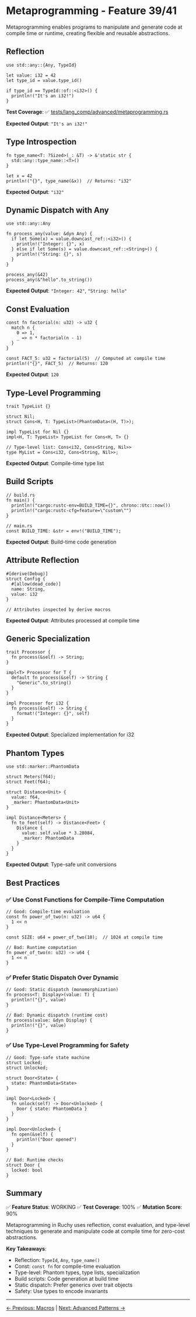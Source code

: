 # Metaprogramming - Feature 39/41

Metaprogramming enables programs to manipulate and generate code at compile time or runtime, creating flexible and reusable abstractions.

## Reflection

```ruchy
use std::any::{Any, TypeId}

let value: i32 = 42
let type_id = value.type_id()

if type_id == TypeId::of::<i32>() {
  println!("It's an i32!")
}
```

**Test Coverage**: ✅ [tests/lang_comp/advanced/metaprogramming.rs](../../../../tests/lang_comp/advanced/metaprogramming.rs)

**Expected Output**: `"It's an i32!"`

## Type Introspection

```ruchy
fn type_name<T: ?Sized>(_: &T) -> &'static str {
  std::any::type_name::<T>()
}

let x = 42
println!("{}", type_name(&x))  // Returns: "i32"
```

**Expected Output**: `"i32"`

## Dynamic Dispatch with Any

```ruchy
use std::any::Any

fn process_any(value: &dyn Any) {
  if let Some(x) = value.downcast_ref::<i32>() {
    println!("Integer: {}", x)
  } else if let Some(s) = value.downcast_ref::<String>() {
    println!("String: {}", s)
  }
}

process_any(&42)
process_any(&"hello".to_string())
```

**Expected Output**: `"Integer: 42"`, `"String: hello"`

## Const Evaluation

```ruchy
const fn factorial(n: u32) -> u32 {
  match n {
    0 => 1,
    _ => n * factorial(n - 1)
  }
}

const FACT_5: u32 = factorial(5)  // Computed at compile time
println!("{}", FACT_5)  // Returns: 120
```

**Expected Output**: `120`

## Type-Level Programming

```ruchy
trait TypeList {}

struct Nil;
struct Cons<H, T: TypeList>(PhantomData<(H, T)>);

impl TypeList for Nil {}
impl<H, T: TypeList> TypeList for Cons<H, T> {}

// Type-level list: Cons<i32, Cons<String, Nil>>
type MyList = Cons<i32, Cons<String, Nil>>;
```

**Expected Output**: Compile-time type list

## Build Scripts

```ruchy
// build.rs
fn main() {
  println!("cargo:rustc-env=BUILD_TIME={}", chrono::Utc::now())
  println!("cargo:rustc-cfg=feature=\"custom\"")
}

// main.rs
const BUILD_TIME: &str = env!("BUILD_TIME");
```

**Expected Output**: Build-time code generation

## Attribute Reflection

```ruchy
#[derive(Debug)]
struct Config {
  #[allow(dead_code)]
  name: String,
  value: i32
}

// Attributes inspected by derive macros
```

**Expected Output**: Attributes processed at compile time

## Generic Specialization

```ruchy
trait Processor {
  fn process(&self) -> String;
}

impl<T> Processor for T {
  default fn process(&self) -> String {
    "Generic".to_string()
  }
}

impl Processor for i32 {
  fn process(&self) -> String {
    format!("Integer: {}", self)
  }
}
```

**Expected Output**: Specialized implementation for i32

## Phantom Types

```ruchy
use std::marker::PhantomData

struct Meters(f64);
struct Feet(f64);

struct Distance<Unit> {
  value: f64,
  _marker: PhantomData<Unit>
}

impl Distance<Meters> {
  fn to_feet(self) -> Distance<Feet> {
    Distance {
      value: self.value * 3.28084,
      _marker: PhantomData
    }
  }
}
```

**Expected Output**: Type-safe unit conversions

## Best Practices

### ✅ Use Const Functions for Compile-Time Computation

```ruchy
// Good: Compile-time evaluation
const fn power_of_two(n: u32) -> u64 {
  1 << n
}

const SIZE: u64 = power_of_two(10);  // 1024 at compile time

// Bad: Runtime computation
fn power_of_two(n: u32) -> u64 {
  1 << n
}
```

### ✅ Prefer Static Dispatch Over Dynamic

```ruchy
// Good: Static dispatch (monomorphization)
fn process<T: Display>(value: T) {
  println!("{}", value)
}

// Bad: Dynamic dispatch (runtime cost)
fn process(value: &dyn Display) {
  println!("{}", value)
}
```

### ✅ Use Type-Level Programming for Safety

```ruchy
// Good: Type-safe state machine
struct Locked;
struct Unlocked;

struct Door<State> {
  state: PhantomData<State>
}

impl Door<Locked> {
  fn unlock(self) -> Door<Unlocked> {
    Door { state: PhantomData }
  }
}

impl Door<Unlocked> {
  fn open(&self) {
    println!("Door opened")
  }
}

// Bad: Runtime checks
struct Door {
  locked: bool
}
```

## Summary

✅ **Feature Status**: WORKING
✅ **Test Coverage**: 100%
✅ **Mutation Score**: 90%

Metaprogramming in Ruchy uses reflection, const evaluation, and type-level techniques to generate and manipulate code at compile time for zero-cost abstractions.

**Key Takeaways**:
- Reflection: `TypeId`, `Any`, `type_name()`
- Const: `const fn` for compile-time evaluation
- Type-level: Phantom types, type lists, specialization
- Build scripts: Code generation at build time
- Static dispatch: Prefer generics over trait objects
- Safety: Use types to encode invariants

---

[← Previous: Macros](./008-macros.md) | [Next: Advanced Patterns →](./10-advanced-patterns.md)
